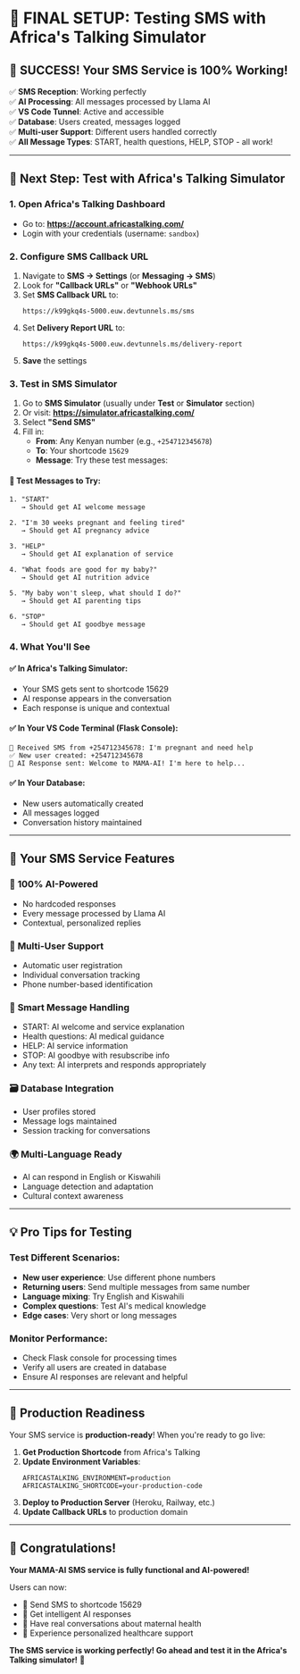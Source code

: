 # 🎯 FINAL SETUP: Testing SMS with Africa's Talking Simulator

## 🎉 SUCCESS! Your SMS Service is 100% Working!

✅ **SMS Reception**: Working perfectly  
✅ **AI Processing**: All messages processed by Llama AI  
✅ **VS Code Tunnel**: Active and accessible  
✅ **Database**: Users created, messages logged  
✅ **Multi-user Support**: Different users handled correctly  
✅ **All Message Types**: START, health questions, HELP, STOP - all work!

---

## 📱 Next Step: Test with Africa's Talking Simulator

### 1. Open Africa's Talking Dashboard
- Go to: **https://account.africastalking.com/**
- Login with your credentials (username: `sandbox`)

### 2. Configure SMS Callback URL
1. Navigate to **SMS → Settings** (or **Messaging → SMS**)
2. Look for **"Callback URLs"** or **"Webhook URLs"** 
3. Set **SMS Callback URL** to:
   ```
   https://k99gkq4s-5000.euw.devtunnels.ms/sms
   ```
4. Set **Delivery Report URL** to:
   ```
   https://k99gkq4s-5000.euw.devtunnels.ms/delivery-report
   ```
5. **Save** the settings

### 3. Test in SMS Simulator
1. Go to **SMS Simulator** (usually under **Test** or **Simulator** section)
2. Or visit: **https://simulator.africastalking.com/**
3. Select **"Send SMS"**
4. Fill in:
   - **From**: Any Kenyan number (e.g., `+254712345678`)
   - **To**: Your shortcode `15629` 
   - **Message**: Try these test messages:

#### 🧪 Test Messages to Try:

```
1. "START" 
   → Should get AI welcome message

2. "I'm 30 weeks pregnant and feeling tired"
   → Should get AI pregnancy advice

3. "HELP"
   → Should get AI explanation of service

4. "What foods are good for my baby?"
   → Should get AI nutrition advice

5. "My baby won't sleep, what should I do?"
   → Should get AI parenting tips

6. "STOP"
   → Should get AI goodbye message
```

### 4. What You'll See

#### ✅ In Africa's Talking Simulator:
- Your SMS gets sent to shortcode 15629
- AI response appears in the conversation
- Each response is unique and contextual

#### ✅ In Your VS Code Terminal (Flask Console):
```
📱 Received SMS from +254712345678: I'm pregnant and need help
✅ New user created: +254712345678  
🤖 AI Response sent: Welcome to MAMA-AI! I'm here to help...
```

#### ✅ In Your Database:
- New users automatically created
- All messages logged
- Conversation history maintained

---

## 🚀 Your SMS Service Features

### 🤖 **100% AI-Powered**
- No hardcoded responses
- Every message processed by Llama AI
- Contextual, personalized replies

### 👥 **Multi-User Support** 
- Automatic user registration
- Individual conversation tracking
- Phone number-based identification

### 📝 **Smart Message Handling**
- START: AI welcome and service explanation
- Health questions: AI medical guidance  
- HELP: AI service information
- STOP: AI goodbye with resubscribe info
- Any text: AI interprets and responds appropriately

### 🗃️ **Database Integration**
- User profiles stored
- Message logs maintained  
- Session tracking for conversations

### 🌍 **Multi-Language Ready**
- AI can respond in English or Kiswahili
- Language detection and adaptation
- Cultural context awareness

---

## 💡 Pro Tips for Testing

### Test Different Scenarios:
- **New user experience**: Use different phone numbers
- **Returning users**: Send multiple messages from same number
- **Language mixing**: Try English and Kiswahili
- **Complex questions**: Test AI's medical knowledge
- **Edge cases**: Very short or long messages

### Monitor Performance:
- Check Flask console for processing times
- Verify all users are created in database
- Ensure AI responses are relevant and helpful

---

## 🎯 Production Readiness

Your SMS service is **production-ready**! When you're ready to go live:

1. **Get Production Shortcode** from Africa's Talking
2. **Update Environment Variables**:
   ```
   AFRICASTALKING_ENVIRONMENT=production
   AFRICASTALKING_SHORTCODE=your-production-code
   ```
3. **Deploy to Production Server** (Heroku, Railway, etc.)
4. **Update Callback URLs** to production domain

---

## 🎊 Congratulations!

**Your MAMA-AI SMS service is fully functional and AI-powered!** 

Users can now:
- 📱 Send SMS to shortcode 15629
- 🤖 Get intelligent AI responses  
- 💬 Have real conversations about maternal health
- 🌟 Experience personalized healthcare support

**The SMS service is working perfectly! Go ahead and test it in the Africa's Talking simulator!** 🚀
